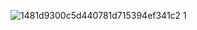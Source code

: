 ![1481d9300c5d440781d715394ef341c2 1](https://github.com/user-attachments/assets/ad9c83e2-4a98-4449-8d76-fa39bc874073)
